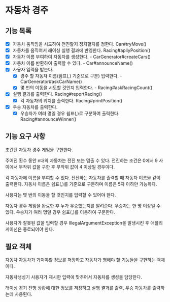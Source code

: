 # 자동차 경주

## 기능 목록
- [x] 자동차 움직임을 시도하여 전진할지 정지할지를 정한다. Car#tryMove()
- [x] 자동차를 움직여서 래이싱 실행 결과에 반영한다. Racing#apllyPosition()
- [x] 자동차 이름 부여하여 자동차를 생성한다. - CarGenerator#createCars()
- [x] 자동차 이름 반환하여 출력할 수 있다. - Car#announceName()
- [x] 사용자 입력을 받는다.
   - [x] 경주 할 자동차 이름(쉼표(,) 기준으로 구분) 입력한다. - CarGenerator#askCarName()
   - [x] 몇 번의 이동을 시도할 것인지 입력한다. - Racing#askRacingCount()
- [x] 실행 결과를 출력한다. Racing#reportRacing()
   - [x] 각 자동차의 위치를 출력한다. Racing#printPosition()
- [x] 우승 자동차를 출력한다.
   - [x] 우승자가 여러 명일 경우 쉼표(,)로 구분하여 출력한다. Racing#announceWinner()

## 기능 요구 사항
초간단 자동차 경주 게임을 구현한다.

주어진 횟수 동안 n대의 자동차는 전진 또는 멈출 수 있다.
   전진하는 조건은 0에서 9 사이에서 무작위 값을 구한 후 무작위 값이 4 이상일 경우이다.

각 자동차에 이름을 부여할 수 있다. 전진하는 자동차를 출력할 때 자동차 이름을 같이 출력한다.
   자동차 이름은 쉼표(,)를 기준으로 구분하며 이름은 5자 이하만 가능하다.

사용자는 몇 번의 이동을 할 것인지를 입력할 수 있어야 한다.

자동차 경주 게임을 완료한 후 누가 우승했는지를 알려준다. 우승자는 한 명 이상일 수 있다.
   우승자가 여러 명일 경우 쉼표(,)를 이용하여 구분한다.

사용자가 잘못된 값을 입력할 경우 IllegalArgumentException을 발생시킨 후 애플리케이션은 종료되어야 한다.

## 필요 객체
자동차
   자동차가 가져야할 정보를 저장하고 자동차가 행해야 할 기능들을 구현하는 객체이다.

자동차생성기
   사용자가 제시한 입력에 맞추어서 자동차를 생성을 담당한다.

래이싱
   경기 진행 상황에 대한 정보를 저장하고 실행 결과를 출력, 우승 자동차를 출력하는데 사용된다.